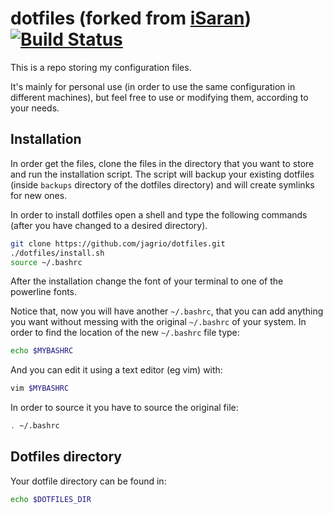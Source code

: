# dotfiles (forked from [iSaran](https://github.com/iSaran/dotfiles)) [![Build Status](https://travis-ci.org/jagrio/dotfiles.svg?branch=master)](https://travis-ci.org/jagrio/dotfiles)

This is a repo storing my configuration files.

It's mainly for personal use (in order to use the same configuration in
different machines), but feel free to use or modifying them, according to your
needs.

## Installation

In order get the files, clone the files in the directory that you want to store
and run the installation script. The script will backup your existing dotfiles
(inside ``backups`` directory of the dotfiles directory) and will create
symlinks for new ones.

In order to install dotfiles open a shell and type the following commands
(after you have changed to a desired directory).

```bash
git clone https://github.com/jagrio/dotfiles.git
./dotfiles/install.sh
source ~/.bashrc
```

After the installation change the font of your terminal to one of the powerline fonts.

Notice that, now you will have another ``~/.bashrc``, that you can add
anything you want without messing with the original ``~/.bashrc`` of
your system. In order to find the location of the new ``~/.bashrc`` file
type:

```bash
echo $MYBASHRC
```
And you can edit it using a text editor (eg vim) with:

```bash
vim $MYBASHRC
```

In order to source it you have to source the original file:

```bash
. ~/.bashrc
```

## Dotfiles directory
Your dotfile directory can be found in:

```bash
echo $DOTFILES_DIR
```
